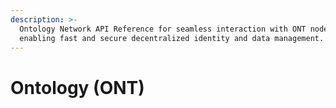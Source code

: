 ```yaml
---
description: >-
  Ontology Network API Reference for seamless interaction with ONT nodes,
  enabling fast and secure decentralized identity and data management.
---
```


# Ontology (ONT)

